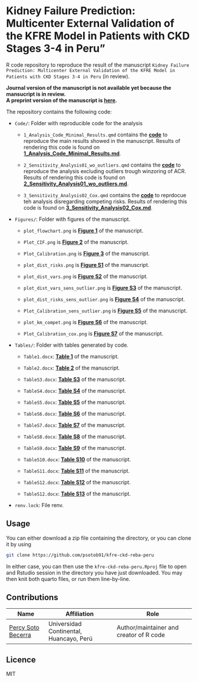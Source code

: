 # Kidney Failure Prediction: Multicenter External Validation of the KFRE Model in Patients with CKD Stages 3-4 in Peru”

R code repository to reproduce the result of the manuscript
`Kidney Failure Prediction: Multicenter External Validation of the KFRE Model in Patients with CKD Stages 3-4 in Peru`
(in review).

**Journal version of the manuscript is not available yet because the
mansucript is in review.**  
**A preprint version of the manuscript is
[here](https://www.medrxiv.org/content/10.1101/2023.03.27.23287771v1).**

The repository contains the following code:

- `Code/`: Folder with reproducible code for the analysis

  - `1_Analysis_Code_Minimal_Results.qmd` contains the
    [**code**](https://github.com/psotob91/kfre-ckd-reba-peru/blob/main/Code/1_Analysis_Code_Minimal_Results.qmd)
    to reproduce the main results showed in the manuscript. Results of
    rendering this code is found on
    [**1_Analysis_Code_Minimal_Results.md**](https://github.com/psotob91/kfre-ckd-reba-peru/blob/main/Code/1_Analysis_Code_Minimal_Results.md).

  - `2_Sensitivity_Analysis01_wo_outliers.qmd` contains the
    [**code**](https://github.com/psotob91/kfre-ckd-reba-peru/blob/main/Code/2_Sensitiviy_Analysis01_wo_outliers.qmd)
    to reproduce the analysis excluding outliers trough winzoring of
    ACR. Results of rendering this code is found on
    [**2_Sensitivity_Analysis01_wo_outliers.md**](https://github.com/psotob91/kfre-ckd-reba-peru/blob/main/Code/2_Sensitiviy_Analysis01_wo_outliers.md).

  - `3_Sensitivity_Analysis02_Cox.qmd` contains the
    [**code**](https://github.com/psotob91/kfre-ckd-reba-peru/blob/main/Code/3_Sensitivity_Analysis02_Cox.qmd)
    to reprdocue teh analysis disregarding competing risks. Results of
    rendering this code is found on
    [**3_Sensitivity_Analysis02_Cox.md**](https://github.com/psotob91/kfre-ckd-reba-peru/blob/main/Code/3_Sensitivity_Analysis02_Cox.md).

- `Figures/`: Folder with figures of the manuscript.

  - `plot_flowchart.png` is [**Figure
    1**](https://github.com/psotob91/kfre-ckd-reba-peru/blob/main/Figures/plot_flowchart.png)
    of the manuscript.

  - `Plot_CIF.png` is [**Figure
    2**](https://github.com/psotob91/kfre-ckd-reba-peru/blob/main/Figures/Plot_CIF.png)
    of the manuscript.

  - `Plot_Calibration.png` is [**Figure
    3**](https://github.com/psotob91/kfre-ckd-reba-peru/blob/main/Figures/Plot_Calibration.png)
    of the manuscript.

  - `plot_dist_risks.png` is [**Figure
    S1**](https://github.com/psotob91/kfre-ckd-reba-peru/blob/main/Figures/plot_dist_risks.png)
    of the manuscript.

  - `plot_dist_vars.png` is [**Figure
    S2**](https://github.com/psotob91/kfre-ckd-reba-peru/blob/main/Figures/plot_dist_vars.png)
    of the manuscript.

  - `plot_dist_vars_sens_outlier.png` is [**Figure
    S3**](https://github.com/psotob91/kfre-ckd-reba-peru/blob/main/Figures/plot_dist_vars_sens_outlier.png)
    of the manuscript.

  - `plot_dist_risks_sens_outlier.png` is [**Figure
    S4**](https://github.com/psotob91/kfre-ckd-reba-peru/blob/main/Figures/plot_dist_risks_sens_outlier.png)
    of the manuscript.

  - `Plot_Calibration_sens_outlier.png` is [**Figure
    S5**](https://github.com/psotob91/kfre-ckd-reba-peru/blob/main/Figures/Plot_Calibration_sens_outlier.png)
    of the manuscript.

  - `plot_km_compet.png` is [**Figure
    S6**](https://github.com/psotob91/kfre-ckd-reba-peru/blob/main/Figures/plot_km_compet.png)
    of the manuscript.

  - `Plot_Calibration_cox.png` is [**Figure
    S7**](https://github.com/psotob91/kfre-ckd-reba-peru/blob/main/Figures/Plot_Calibration_cox.png)
    of the manuscript.

- `Tables/`: Folder with tables generated by code.

  - `Table1.docx`: [**Table
    1**](https://github.com/psotob91/kfre-ckd-reba-peru/blob/main/Tables/Table1.docx)
    of the manuscript.

  - `Table2.docx`: [**Table
    2**](https://github.com/psotob91/kfre-ckd-reba-peru/blob/main/Tables/Table2.docx)
    of the manuscript.

  - `TableS3.docx`: [**Table
    S3**](https://github.com/psotob91/kfre-ckd-reba-peru/blob/main/Tables/TableS3.docx)
    of the manuscript.

  - `TableS4.docx`: [**Table
    S4**](https://github.com/psotob91/kfre-ckd-reba-peru/blob/main/Tables/TableS4.docx)
    of the manuscript.

  - `TableS5.docx`: [**Table
    S5**](https://github.com/psotob91/kfre-ckd-reba-peru/blob/main/Tables/TableS5.docx)
    of the manuscript.

  - `TableS6.docx`: [**Table
    S6**](https://github.com/psotob91/kfre-ckd-reba-peru/blob/main/Tables/TableS6.docx)
    of the manuscript.

  - `TableS7.docx`: [**Table
    S7**](https://github.com/psotob91/kfre-ckd-reba-peru/blob/main/Tables/TableS7.docx)
    of the manuscript.

  - `TableS8.docx`: [**Table
    S8**](https://github.com/psotob91/kfre-ckd-reba-peru/blob/main/Tables/TableS8.docx)
    of the manuscript.

  - `TableS9.docx`: [**Table
    S9**](https://github.com/psotob91/kfre-ckd-reba-peru/blob/main/Tables/TableS9.docx)
    of the manuscript.

  - `TableS10.docx`: [**Table
    S10**](https://github.com/psotob91/kfre-ckd-reba-peru/blob/main/Tables/TableS10.docx)
    of the manuscript.

  - `TableS11.docx`: [**Table
    S11**](https://github.com/psotob91/kfre-ckd-reba-peru/blob/main/Tables/TableS11.docx)
    of the manuscript.

  - `TableS12.docx`: [**Table
    S12**](https://github.com/psotob91/kfre-ckd-reba-peru/blob/main/Tables/TableS12.docx)
    of the manuscript.

  - `TableS12.docx`: [**Table
    S13**](https://github.com/psotob91/kfre-ckd-reba-peru/blob/main/Tables/TableS13.docx)
    of the manuscript.

- `renv.lock`: File renv.

## Usage

You can either download a zip file containing the directory, or you can
clone it by using

``` bash
git clone https://github.com/psotob91/kfre-ckd-reba-peru
```

In either case, you can then use the `kfre-ckd-reba-peru.Rproj` file to
open and Rstudio session in the directory you have just downloaded. You
may then knit both quarto files, or run them line-by-line.

## Contributions

| Name                                               | Affiliation                             | Role                                    |
|----------------------------------------------------|-----------------------------------------|-----------------------------------------|
| [Percy Soto Becerra](https://github.com/psotob91/) | Universidad Continental, Huancayo, Perú | Author/maintainer and creator of R code |

## Licence

MIT
